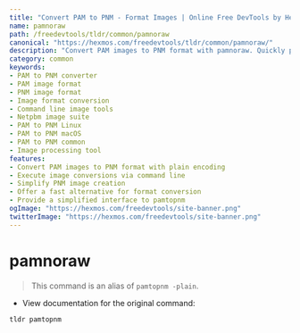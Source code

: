 ```yaml
---
title: "Convert PAM to PNM - Format Images | Online Free DevTools by Hexmos"
name: pamnoraw
path: /freedevtools/tldr/common/pamnoraw
canonical: "https://hexmos.com/freedevtools/tldr/common/pamnoraw/"
description: "Convert PAM images to PNM format with pamnoraw. Quickly process and format image files using this command line tool. Free online tool, no registration required."
category: common
keywords:
- PAM to PNM converter
- PAM image format
- PNM image format
- Image format conversion
- Command line image tools
- Netpbm image suite
- PAM to PNM Linux
- PAM to PNM macOS
- PAM to PNM common
- Image processing tool
features:
- Convert PAM images to PNM format with plain encoding
- Execute image conversions via command line
- Simplify PNM image creation
- Offer a fast alternative for format conversion
- Provide a simplified interface to pamtopnm
ogImage: "https://hexmos.com/freedevtools/site-banner.png"
twitterImage: "https://hexmos.com/freedevtools/site-banner.png"
---
```


# pamnoraw

> This command is an alias of `pamtopnm -plain`.

- View documentation for the original command:

`tldr pamtopnm`
